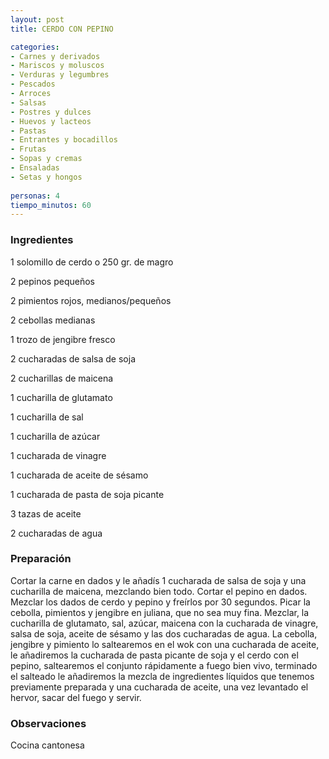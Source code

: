```yaml
---
layout: post
title: CERDO CON PEPINO

categories:
- Carnes y derivados
- Mariscos y moluscos
- Verduras y legumbres
- Pescados
- Arroces
- Salsas
- Postres y dulces
- Huevos y lacteos
- Pastas
- Entrantes y bocadillos
- Frutas
- Sopas y cremas
- Ensaladas
- Setas y hongos
 
personas: 4 
tiempo_minutos: 60 
---
```

<h3>Ingredientes</h3>
1 solomillo de cerdo o 250 gr. de magro

2 pepinos pequeños

2 pimientos rojos, medianos/pequeños

2 cebollas medianas

1 trozo de jengibre fresco

2 cucharadas de salsa de soja

2 cucharillas de maicena

1 cucharilla de glutamato

1 cucharilla de sal

1 cucharilla de azúcar

1 cucharada de vinagre

1 cucharada de aceite de sésamo

1 cucharada de pasta de soja picante

3 tazas de aceite

2 cucharadas de agua

<h3>Preparación</h3>
Cortar la carne en dados y le añadís 1 cucharada de salsa de soja y una cucharilla de maicena, mezclando bien todo. Cortar el pepino en dados. Mezclar los dados de cerdo y pepino y freírlos por 30 segundos. Picar la cebolla, pimientos y jengibre en juliana, que no sea muy fina. Mezclar, la cucharilla de glutamato, sal, azúcar, maicena con la cucharada de vinagre, salsa de soja, aceite de sésamo y las dos cucharadas de agua. La cebolla, jengibre y pimiento lo saltearemos en el wok con una cucharada de aceite, le añadiremos la cucharada de pasta picante de soja y el cerdo con el pepino, saltearemos el conjunto rápidamente a fuego bien vivo, terminado el salteado le añadiremos la mezcla de ingredientes líquidos que tenemos previamente preparada y una cucharada de aceite, una vez levantado el hervor, sacar del fuego y servir.

<h3>Observaciones</h3>
Cocina cantonesa

